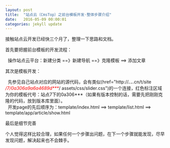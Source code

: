 ```yaml
---
layout: post
title:  "站点云（CmsTop）之前台模板开发·整体步骤介绍"
date:   2016-05-09 00:00:01
categories: jekyll update
---
```


 接触站点云开发已经快三个月了，整理一下思路和文档。<br>

 首先要把握前台模板的开发流程：<br>
  
 &nbsp;&nbsp;操作站点云平台：新建分类 ==》新建导航 ==》克隆模板 ==> 添加文章<br>

 其次是模板开发：<br>

 &nbsp;&nbsp;先参见自己站点对应的网站的源代码，会有类似(href="http://***.***.***.***.cn/t/site <em style="color:red"> /7/0a306a9a6a4689d***</em>/ assets/css/slider.css")的一个连接，红色标注区域为你的模板代号：站点7下的0a306***（如果有版本控制的话，需要先把刚刚克隆的代码，放到版本库里面）。<br>
 &nbsp;&nbsp;开发page的先后顺序为：template/index.html ==> template/list.html ==> template/app/article/show.html<br>

 最后是细节完善<br>

 个人觉得这样比较合理，如果任何一个步骤出问题，在下一个步骤就能发现，尽早发现问题，解决起来也不会棘手。



